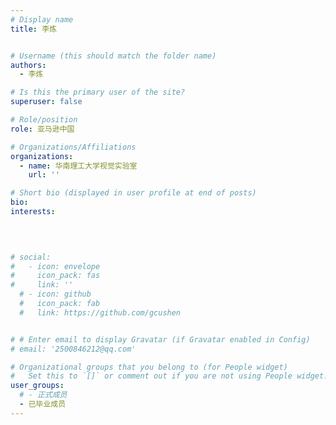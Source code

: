 ```yaml
---
# Display name
title: 李炼 


# Username (this should match the folder name)
authors:
  - 李炼

# Is this the primary user of the site?
superuser: false

# Role/position
role: 亚马逊中国

# Organizations/Affiliations
organizations:
  - name: 华南理工大学视觉实验室
    url: ''

# Short bio (displayed in user profile at end of posts)
bio: 
interests:
  
  


# social:
#   - icon: envelope
#     icon_pack: fas
#     link: ''
  # - icon: github
  #   icon_pack: fab
  #   link: https://github.com/gcushen


# # Enter email to display Gravatar (if Gravatar enabled in Config)
# email: '2500846212@qq.com'

# Organizational groups that you belong to (for People widget)
#   Set this to `[]` or comment out if you are not using People widget.
user_groups:
  # - 正式成员
  - 已毕业成员
---
```

<!-- 阿里巴巴淘天集团工作。 -->



